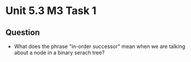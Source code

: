 # Unit 5.3 M3 Task 1

## Question
- What does the phrase "in-order successor" mean when we are talking about a node in a binary serach tree? 